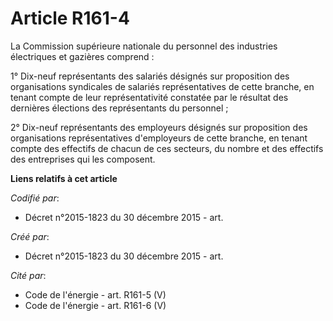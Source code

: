 # Article R161-4

La Commission supérieure nationale du personnel des industries électriques et gazières comprend :

1° Dix-neuf représentants des salariés désignés sur proposition des organisations syndicales de salariés représentatives de
cette branche, en tenant compte de leur représentativité constatée par le résultat des dernières élections des représentants
du personnel ;

2° Dix-neuf représentants des employeurs désignés sur proposition des organisations représentatives d'employeurs de cette
branche, en tenant compte des effectifs de chacun de ces secteurs, du nombre et des effectifs des entreprises qui les
composent.

**Liens relatifs à cet article**

_Codifié par_:

  - Décret n°2015-1823 du 30 décembre 2015 - art.

_Créé par_:

  - Décret n°2015-1823 du 30 décembre 2015 - art.

_Cité par_:

  - Code de l'énergie - art. R161-5 (V)
  - Code de l'énergie - art. R161-6 (V)
